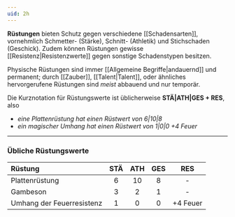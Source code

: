 ```yaml
---
uid: 2h
---
```

**Rüstungen** bieten Schutz gegen verschiedene [[Schadensarten]], vornehmlich Schmetter- (Stärke), Schnitt- (Athletik) und Stichschaden (Geschick). Zudem können Rüstungen gewisse [[Resistenz|Resistenzwerte]] gegen sonstige Schadenstypen besitzen.

Physische Rüstungen sind immer [[Allgemeine Begriffe|andauernd]] und permanent; durch [[Zauber]], [[Talent|Talent]], oder ähnliches hervorgerufene Rüstungen sind *meist* abbauend und nur temporär.

Die Kurznotation für Rüstungswerte ist üblicherweise **STÄ|ATH|GES + RES**, also
- *eine Plattenrüstung hat einen Rüstwert von 6|10|8*
- *ein magischer Umhang hat einen Rüstwert von 1|0|0 +4 Feuer*

---

### Übliche Rüstungswerte

|Rüstung                  |STÄ|ATH|GES|RES     |
|:------------------------|:-:|:-:|:-:|:------:|
|Plattenrüstung           |6  |10 |8  |-       |
|Gambeson                 |3  |2  |1  |-       |
|Umhang der Feuerresistenz|1  |0  |0  |+4 Feuer|

